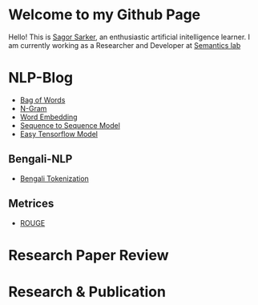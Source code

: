 # Welcome to my Github Page
Hello! This is [Sagor Sarker](https://www.linkedin.com/in/sagor-sarker/), an enthusiastic artificial initelligence learner.
I am currently working as a Researcher and Developer at [Semantics lab](http://semanticslab.net/)
# NLP-Blog
* [Bag of Words](bow.md)
* [N-Gram](ngram.md)
* [Word Embedding](word-embedding.md)
* [Sequence to Sequence Model](seq2seq-model)
* [Easy Tensorflow Model](easy-tensorflow.md)

## Bengali-NLP
* [Bengali Tokenization](bengali-tokenization.md)
## Metrices
* [ROUGE](rouge.md)

# Research Paper Review


# Research & Publication

